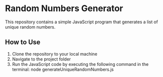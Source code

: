 # Random Numbers Generator

This repository contains a simple JavaScript program that generates a list of unique random numbers.

## How to Use

1. Clone the repository to your local machine
2. Navigate to the project folder
3. Run the JavaScript code by executing the following command in the terminal:
   node generateUniqueRandomNumbers.js
